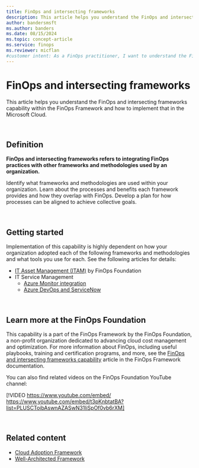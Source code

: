 ```yaml
---
title: FinOps and intersecting frameworks
description: This article helps you understand the FinOps and intersecting frameworks capability within the FinOps Framework and how to implement that in the Microsoft Cloud.
author: bandersmsft
ms.author: banders
ms.date: 08/15/2024
ms.topic: concept-article
ms.service: finops
ms.reviewer: micflan
#customer intent: As a FinOps practitioner, I want to understand the FinOps and intersecting frameworks capability so that I can implement it in the Microsoft Cloud.
---
```


<!-- markdownlint-disable-next-line MD025 -->
# FinOps and intersecting frameworks

This article helps you understand the FinOps and intersecting frameworks capability within the FinOps Framework and how to implement that in the Microsoft Cloud.

<br>

## Definition

**FinOps and intersecting frameworks refers to integrating FinOps practices with other frameworks and methodologies used by an organization.**

Identify what frameworks and methodologies are used within your organization. Learn about the processes and benefits each framework provides and how they overlap with FinOps. Develop a plan for how processes can be aligned to achieve collective goals.

<br>

## Getting started

Implementation of this capability is highly dependent on how your organization adopted each of the following frameworks and methodologies and what tools you use for each. See the following articles for details:

- [IT Asset Management (ITAM)](https://www.finops.org/framework/capabilities/finops-itam/) by FinOps Foundation
- IT Service Management
  - [Azure Monitor integration](/azure/azure-monitor/alerts/itsmc-overview)
  - [Azure DevOps and ServiceNow](/azure/devops/pipelines/release/approvals/servicenow)

<br>

## Learn more at the FinOps Foundation

This capability is a part of the FinOps Framework by the FinOps Foundation, a non-profit organization dedicated to advancing cloud cost management and optimization. For more information about FinOps, including useful playbooks, training and certification programs, and more, see the [FinOps and intersecting frameworks capability](https://www.finops.org/framework/capabilities/finops-intersection/) article in the FinOps Framework documentation.

You can also find related videos on the FinOps Foundation YouTube channel:

[!VIDEO https://www.youtube.com/embed/ https://www.youtube.com/embed/t3pKnbtatBA?list=PLUSCToibAswnAZASwN31liSpOf0vb6rXM]

<!-- sustainability id="WlKJQ_cCR0OXH7qF" list="PLUSCToibAswlnq7LsdHR9ntm06KCtdAPg" -->

<br>

## Related content

- [Cloud Adoption Framework](/azure/cloud-adoption-framework/)
- [Well-Architected Framework](/azure/well-architected/)

<br>
